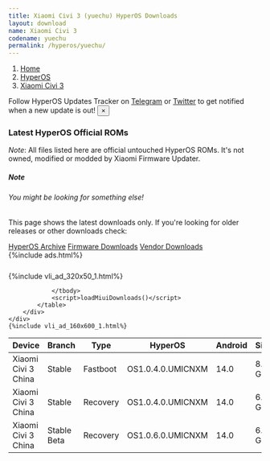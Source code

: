 ```yaml
---
title: Xiaomi Civi 3 (yuechu) HyperOS Downloads
layout: download
name: Xiaomi Civi 3
codename: yuechu
permalink: /hyperos/yuechu/
---
```

<nav aria-label="breadcrumb">
    <ol class="breadcrumb">
        <li class="breadcrumb-item"><a href="/">Home</a></li>
        <li class="breadcrumb-item"><a href="/hyperos/">HyperOS</a></li>
        <li class="breadcrumb-item active" aria-current="page"><a href="/hyperos/yuechu/">Xiaomi Civi 3</a></li>
    </ol>
</nav>
<div class="alert alert-primary alert-dismissible fade show" role="alert">
    Follow HyperOS Updates Tracker on <a href="https://t.me/MIUIUpdatesTracker" class="alert-link">Telegram</a>
     or <a href="https://twitter.com/MiFwUpdater" class="alert-link">Twitter</a> to get notified when a new update is out!
    <button type="button" class="close" data-dismiss="alert" aria-label="Close">
        <span aria-hidden="true">&times;</span>
    </button>
</div>

### Latest HyperOS Official ROMs
*Note*: All files listed here are official untouched HyperOS ROMs. It's not owned, modified or modded by Xiaomi Firmware Updater.
<div class="card">
  <div class="card-body">
    <h5 class="card-title">Note</h5>
    <h6 class="card-subtitle mb-2 text-muted">You might be looking for something else!</h6>
    <p class="card-text">This page shows the latest downloads only.
     If you're looking for older releases or other downloads check:</p>
    <a href="/archive/hyperos/yuechu/" class="card-link">HyperOS Archive</a>
    <a href="/firmware/yuechu/" class="card-link">Firmware Downloads</a>
    <a href="/vendor/yuechu/" class="card-link">Vendor Downloads</a>
  </div>
</div>
{%include ads.html%}
<div class="row justify-content-center">
    <div class="col-10">
        <div class="table-responsive-md" style="margin-top: 25px;">
            {%include vli_ad_320x50_1.html%}
            <table id="miui" class="display dt-responsive nowrap compact table table-striped table-hover table-sm">
                <thead class="thead-dark">
                    <tr>
                        <th data-ref="device">Device</th>
                        <th data-ref="branch">Branch</th>
                        <th data-ref="type">Type</th>
                        <th data-ref="miui">HyperOS</th>
                        <th data-ref="android">Android</th>
                        <th data-ref="size">Size</th>
                        <th data-ref="size">Date</th>
                        <th data-ref="link">Link</th>
                    </tr>
                </thead>
                <tbody>
                <tr><td>Xiaomi Civi 3 China</td><td>Stable</td><td>Fastboot</td><td>OS1.0.4.0.UMICNXM</td><td>14.0</td><td>8.1 GB</td><td>2024-01-12</td><td><a href="/hyperos/yuechu/stable/OS1.0.4.0.UMICNXM/">Download</a></td></tr>
<tr><td>Xiaomi Civi 3 China</td><td>Stable</td><td>Recovery</td><td>OS1.0.4.0.UMICNXM</td><td>14.0</td><td>6.3 GB</td><td>2024-01-02</td><td><a href="/hyperos/yuechu/stable/OS1.0.4.0.UMICNXM/">Download</a></td></tr>
<tr><td>Xiaomi Civi 3 China</td><td>Stable Beta</td><td>Recovery</td><td>OS1.0.6.0.UMICNXM</td><td>14.0</td><td>6.4 GB</td><td>2024-04-02</td><td><a href="/hyperos/yuechu/stable beta/OS1.0.6.0.UMICNXM/">Download</a></td></tr>

                </tbody>
                <script>loadMiuiDownloads()</script>
            </table>
        </div>
    </div>
    {%include vli_ad_160x600_1.html%}
</div>
